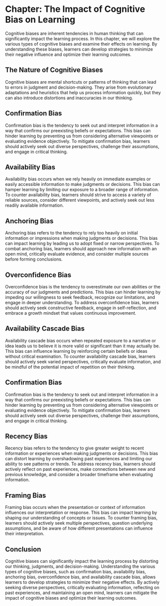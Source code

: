 Chapter: The Impact of Cognitive Bias on Learning
=================================================

Cognitive biases are inherent tendencies in human thinking that can significantly impact the learning process. In this chapter, we will explore the various types of cognitive biases and examine their effects on learning. By understanding these biases, learners can develop strategies to minimize their negative influence and optimize their learning outcomes.

The Nature of Cognitive Biases
------------------------------

Cognitive biases are mental shortcuts or patterns of thinking that can lead to errors in judgment and decision-making. They arise from evolutionary adaptations and heuristics that help us process information quickly, but they can also introduce distortions and inaccuracies in our thinking.

Confirmation Bias
-----------------

Confirmation bias is the tendency to seek out and interpret information in a way that confirms our preexisting beliefs or expectations. This bias can hinder learning by preventing us from considering alternative viewpoints or evaluating evidence objectively. To mitigate confirmation bias, learners should actively seek out diverse perspectives, challenge their assumptions, and engage in critical thinking.

Availability Bias
-----------------

Availability bias occurs when we rely heavily on immediate examples or easily accessible information to make judgments or decisions. This bias can hamper learning by limiting our exposure to a broader range of information. To counter availability bias, learners should strive to access a variety of reliable sources, consider different viewpoints, and actively seek out less readily available information.

Anchoring Bias
--------------

Anchoring bias refers to the tendency to rely too heavily on initial information or impressions when making judgments or decisions. This bias can impact learning by leading us to adopt fixed or narrow perspectives. To combat anchoring bias, learners should approach new information with an open mind, critically evaluate evidence, and consider multiple sources before forming conclusions.

Overconfidence Bias
-------------------

Overconfidence bias is the tendency to overestimate our own abilities or the accuracy of our judgments and predictions. This bias can hinder learning by impeding our willingness to seek feedback, recognize our limitations, and engage in deeper understanding. To address overconfidence bias, learners should actively seek constructive feedback, engage in self-reflection, and embrace a growth mindset that values continuous improvement.

Availability Cascade Bias
-------------------------

Availability cascade bias occurs when repeated exposure to a narrative or idea leads us to believe it is more valid or significant than it may actually be. This bias can influence learning by reinforcing certain beliefs or ideas without critical examination. To counter availability cascade bias, learners should actively seek varied perspectives, critically evaluate information, and be mindful of the potential impact of repetition on their thinking.

Confirmation Bias
-----------------

Confirmation bias is the tendency to seek out and interpret information in a way that confirms our preexisting beliefs or expectations. This bias can hinder learning by preventing us from considering alternative viewpoints or evaluating evidence objectively. To mitigate confirmation bias, learners should actively seek out diverse perspectives, challenge their assumptions, and engage in critical thinking.

Recency Bias
------------

Recency bias refers to the tendency to give greater weight to recent information or experiences when making judgments or decisions. This bias can distort learning by overshadowing past experiences and limiting our ability to see patterns or trends. To address recency bias, learners should actively reflect on past experiences, make connections between new and previous knowledge, and consider a broader timeframe when evaluating information.

Framing Bias
------------

Framing bias occurs when the presentation or context of information influences our interpretation or response. This bias can impact learning by shaping our understanding of concepts or issues. To counter framing bias, learners should actively seek multiple perspectives, question underlying assumptions, and be aware of how different presentations can influence their interpretation.

Conclusion
----------

Cognitive biases can significantly impact the learning process by distorting our thinking, judgments, and decision-making. Understanding the various types of cognitive biases, such as confirmation bias, availability bias, anchoring bias, overconfidence bias, and availability cascade bias, allows learners to develop strategies to minimize their negative effects. By actively seeking diverse perspectives, critically evaluating information, reflecting on past experiences, and maintaining an open mind, learners can mitigate the impact of cognitive biases and optimize their learning outcomes.
